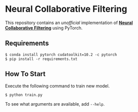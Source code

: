 # Neural Collaborative Filtering

This repository contains an *unofficial* implementation of [**Neural Collaborative Filtering**](https://arxiv.org/abs/1708.05031) using PyTorch.


## Requirements

```
$ conda install pytorch cudatoolkit=10.2 -c pytorch
$ pip install -r requirements.txt
```


## How To Start

Execute the following command to train new model.

```
$ python train.py
```

To see what arguments are available, add `--help`.

